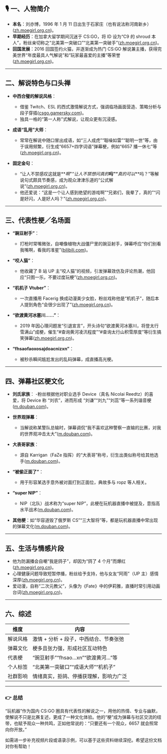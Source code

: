 ## 🎙️ 一、人物简介

- **本名**：刘亦博，1996 年 1 月 11 日出生于石家庄（也有说法称河南新乡）([zh.moegirl.org.cn][1])。
- **早期经历**：在加拿大留学期间沉迷于 CS:GO，将 ID 设为“C9 的 shroud 本人”，粉丝亲切称之“北美第一突破口”“北美第一突破手”([zh.moegirl.org.cn][1])。
- **回国发展**：2016 回国签约火猫，并逐渐成为热门 CS:GO 解说兼主播，获得完美世界“年度最具人气解说”和“玩家最喜爱的主播”等荣誉([zh.moegirl.org.cn][1])。

---

## 二、解说特色与口头禅

- **中西合璧的解说风格**：

  - 借鉴 Twitch、ESL 的西式激情解说方式，强调临场画面营造、策略分析与段子穿插([csgo.gamersky.com][2])。
  - 独具一格的“第一人称”式解说，让观众更有沉浸感。

- **成语“乱用”大师**：

  - 常常在解说中随口冒出成语，如“三人成虎”“聒噪如雷”“聪明一世”等，由于误用频繁，衍生成“6657+四字词语”弹幕梗，例如“6657 播一休七”等([zh.moegirl.org.cn][1])。

- **固定金句**：

  - “让人不禁感叹这就是**_啊”“让人不禁想问真的_**吗”“**_真的可以_**吗？”等解说句式颇具节奏感，成为观众津津乐道的“公式解说”([zh.moegirl.org.cn][1])。
  - 他还爱说：“这是一个让人感到绝望的游戏啊”“兄弟们，我晕了，真的”“闪是好闪，人是好人吗？”([zh.moegirl.org.cn][1])。

---

## 三、代表性梗／名场面

- **“豌豆射手”**：

  - 打枪时常嘴微张，自嘲像植物大战僵尸里的豌豆射手，弹幕呼应“你们别看我嘴啊，看我的准星”([bilibili.com][3])。

- **“咬人猫”**：

  - 他收藏了 B 站 UP 主“咬人猫”的视频，引发弹幕效仿及评论热潮，他回应“只图一乐，不要过度玩梗”([zh.moegirl.org.cn][1])。

- **“机机子 Vtuber”**：

  - 一次直播用 Facerig 换成动漫美少女脸，粉丝戏称他是“机机子”，随后本人提到角色“会很少出现了”([zh.moegirl.org.cn][1])。

- **“欲渡黄河冰塞川……”**：

  - 2019 年因心理问题发“引退宣言”，开头诗句“欲渡黄河冰塞川，将登太行雪满山”成梗，催生“#查询黄河凌汛程度”“#查询太行山积雪厚度”等衍生搞笑弹幕([zh.moegirl.org.cn][1])。

- **“fhsaofaoxosajdoacnizxn”**：

  - 被秒杀瞬间尴尬发出的乱码弹幕，成直播高光梗。

---

## 四、弹幕社区梗文化

- **刘氏家族**： -粉丝根据他对职业选手 Device（真名 Nicolai Reedtz）的喜爱，将 Device 称 “刘农”，进而形成 “刘谦”“刘九”“刘蕊”等一系列谐音梗([m.douban.com][4])。

- **世界观弹幕**：

  - 当解说称某警队总输时，弹幕调侃“我不喜欢这种警察一直输的比赛，对我的世界观冲击太大”([m.douban.com][4])。

- **大表哥家族**：

  - 源自 Karrigan（FaZe 指挥）的“大表哥”称号，衍生出类似称号给其他选手([m.douban.com][4])。

- **“被偷正面了”**：

  - 用于形容某选手意外被对面打到正面位，典故多与 ropz 等人相关。

- **“super NIP”**：

  - NIP（北队）战术称为“super NIP”，此梗在玩机器直播中被提及，意指高水平战术([m.douban.com][4])。

- **其他梗**：如“华容道毁了俄罗斯 CS”“三大智将”等，都是玩机器直播中常出现的弹幕文化([m.douban.com][4])。

---

## 五、生活与情感片段

- 他为防漏播会自嘲“我是鸽子”，却因为“鸽了 4 个月”而爆红([zh.moegirl.org.cn][1])。
- 心理健康问题导致短暂停播，粉丝给予支持，他与女友“阿雨”（UP 主）感情深厚([zh.moegirl.org.cn][1])。
- 爱动漫，自称“二次元教父”，头像为《Fate》中的伊莉雅，直播时常引用动画台词([zh.moegirl.org.cn][1])。

---

## 六、综述

| 维度     | 内容                                   |
| -------- | -------------------------------------- |
| 解说风格 | 激情 + 分析 + 段子，中西结合、节奏张弛 |
| 弹幕文化 | 梗多且张力强，形成社区互动特色         |
| 代表梗   | “豌豆射手”“fhsao…xn”“欲渡黄河…”等      |
| 个人标签 | “北美第一突破口”“成语大师”“机机子”     |
| 社群影响 | 情绪真实，拒鸽、停播获理解，影响力广泛 |

---

### 👉 总结

“玩机器”作为国内 CS\:GO 圈具有代表性的解说之一，用他的热情、专业与幽默，使解说不只是比赛复述，更成了一种文化体验。他的“梗”成为弹幕与社区交流的纽带，也赋予观众一种共鸣，正如他常说的：“只要还有一个观众，6657 就会照常向你开放。”

如需进一步补充视频片段或语录示例，可以基于这些资料继续深挖。希望这份文档对你有帮助！

[1]: https://zh.moegirl.org.cn/zh-hans/%E7%8E%A9%E6%9C%BA%E5%99%A8Machine?utm_source=chatgpt.com "玩机器Machine - 萌娘百科万物皆可萌的百科全书"
[2]: https://csgo.gamersky.com/201611/830029.shtml?utm_source=chatgpt.com "B5明星主播玩机器专访解说应该遵循观众喜好 - CSGO下载- 游民星空"
[3]: https://www.bilibili.com/read/cv19888527/?utm_source=chatgpt.com "玩机器Machine - 哔哩哔哩"
[4]: https://m.douban.com/group/topic/314888849/?utm_source=chatgpt.com "cs梗指南（其实是记录一下自己觉得好玩的梗）不管看不看cs都可以 ..."